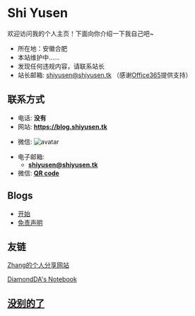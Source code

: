 # Shi Yusen

欢迎访问我的个人主页！下面向你介绍一下我自己吧\~

- 所在地：安徽合肥
- 本站维护中……
- 发现任何违规内容，请联系站长
- 站长邮箱: shiyusen@shiyusen.tk
（感谢[Office365](https://www.office.com/)提供支持）

<!-- .slide vertical=true -->

## 联系方式

- 电话: **没有**
- 网站: **<https://blog.shiyusen.tk>**

<!-- .slide vertical=true -->

- 微信: 
![avatar](https://blog.shiyusen.tk/YLWJ/4D7135BB-9D83-49FF-9F5C-9D58A50B0880.jpeg)

<!-- .slide vertical=true -->

- 电子邮箱:
  - **[shiyusen@shiyusen.tk](mailto:shiyusen@shiyusen.tk)**
- 微信: **[QR code](https://blog.shiyusen.tk/YLWJ/4D7135BB-9D83-49FF-9F5C-9D58A50B0880.jpeg)**

<!-- .slide -->

## Blogs

- [开始](https://blog.shiyusen.tk/_posts/2021-05-08-start/)
- [免责声明](https://blog.shiyusen.tk/_posts/1970-01-01mianze/)

<!-- .slide -->

## 友链

<a href="https://zkxblog.xyz" target="_blank">Zhang的个人分享网站
</div>
<a href="https://diamondda.github.io/" target="_blank">DiamondDA's Notebook



<!-- .slide vertical=true -->

## 没别的了

